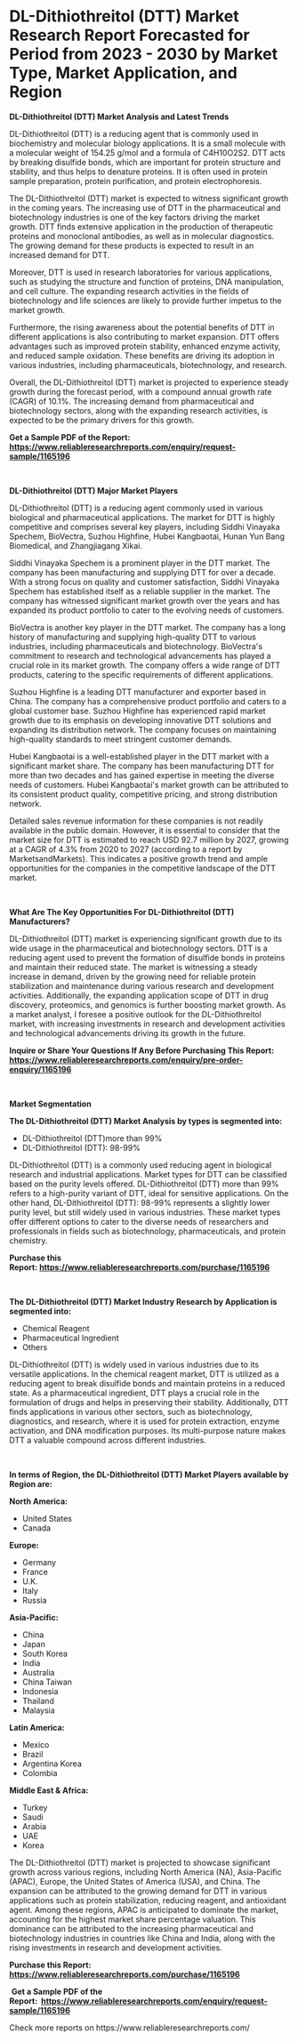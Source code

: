 <p><h1>DL-Dithiothreitol (DTT) Market Research Report Forecasted for Period from 2023 -  2030 by Market Type, Market Application, and Region</h1></p><p><strong>DL-Dithiothreitol (DTT) Market Analysis and Latest Trends</strong></p>
<p><p>DL-Dithiothreitol (DTT) is a reducing agent that is commonly used in biochemistry and molecular biology applications. It is a small molecule with a molecular weight of 154.25 g/mol and a formula of C4H10O2S2. DTT acts by breaking disulfide bonds, which are important for protein structure and stability, and thus helps to denature proteins. It is often used in protein sample preparation, protein purification, and protein electrophoresis.</p><p>The DL-Dithiothreitol (DTT) market is expected to witness significant growth in the coming years. The increasing use of DTT in the pharmaceutical and biotechnology industries is one of the key factors driving the market growth. DTT finds extensive application in the production of therapeutic proteins and monoclonal antibodies, as well as in molecular diagnostics. The growing demand for these products is expected to result in an increased demand for DTT.</p><p>Moreover, DTT is used in research laboratories for various applications, such as studying the structure and function of proteins, DNA manipulation, and cell culture. The expanding research activities in the fields of biotechnology and life sciences are likely to provide further impetus to the market growth.</p><p>Furthermore, the rising awareness about the potential benefits of DTT in different applications is also contributing to market expansion. DTT offers advantages such as improved protein stability, enhanced enzyme activity, and reduced sample oxidation. These benefits are driving its adoption in various industries, including pharmaceuticals, biotechnology, and research.</p><p>Overall, the DL-Dithiothreitol (DTT) market is projected to experience steady growth during the forecast period, with a compound annual growth rate (CAGR) of 10.1%. The increasing demand from pharmaceutical and biotechnology sectors, along with the expanding research activities, is expected to be the primary drivers for this growth.</p></p>
<p><strong>Get a Sample PDF of the Report:&nbsp; <a href="https://www.reliableresearchreports.com/enquiry/request-sample/1165196">https://www.reliableresearchreports.com/enquiry/request-sample/1165196</a></strong></p>
<p>&nbsp;</p>
<p><strong>DL-Dithiothreitol (DTT) Major Market Players</strong></p>
<p><p>DL-Dithiothreitol (DTT) is a reducing agent commonly used in various biological and pharmaceutical applications. The market for DTT is highly competitive and comprises several key players, including Siddhi Vinayaka Spechem, BioVectra, Suzhou Highfine, Hubei Kangbaotai, Hunan Yun Bang Biomedical, and Zhangjiagang Xikai. </p><p>Siddhi Vinayaka Spechem is a prominent player in the DTT market. The company has been manufacturing and supplying DTT for over a decade. With a strong focus on quality and customer satisfaction, Siddhi Vinayaka Spechem has established itself as a reliable supplier in the market. The company has witnessed significant market growth over the years and has expanded its product portfolio to cater to the evolving needs of customers.</p><p>BioVectra is another key player in the DTT market. The company has a long history of manufacturing and supplying high-quality DTT to various industries, including pharmaceuticals and biotechnology. BioVectra's commitment to research and technological advancements has played a crucial role in its market growth. The company offers a wide range of DTT products, catering to the specific requirements of different applications.</p><p>Suzhou Highfine is a leading DTT manufacturer and exporter based in China. The company has a comprehensive product portfolio and caters to a global customer base. Suzhou Highfine has experienced rapid market growth due to its emphasis on developing innovative DTT solutions and expanding its distribution network. The company focuses on maintaining high-quality standards to meet stringent customer demands.</p><p>Hubei Kangbaotai is a well-established player in the DTT market with a significant market share. The company has been manufacturing DTT for more than two decades and has gained expertise in meeting the diverse needs of customers. Hubei Kangbaotai's market growth can be attributed to its consistent product quality, competitive pricing, and strong distribution network.</p><p>Detailed sales revenue information for these companies is not readily available in the public domain. However, it is essential to consider that the market size for DTT is estimated to reach USD 92.7 million by 2027, growing at a CAGR of 4.3% from 2020 to 2027 (according to a report by MarketsandMarkets). This indicates a positive growth trend and ample opportunities for the companies in the competitive landscape of the DTT market.</p></p>
<p>&nbsp;</p>
<p><strong>What Are The Key Opportunities For DL-Dithiothreitol (DTT) Manufacturers?</strong></p>
<p><p>DL-Dithiothreitol (DTT) market is experiencing significant growth due to its wide usage in the pharmaceutical and biotechnology sectors. DTT is a reducing agent used to prevent the formation of disulfide bonds in proteins and maintain their reduced state. The market is witnessing a steady increase in demand, driven by the growing need for reliable protein stabilization and maintenance during various research and development activities. Additionally, the expanding application scope of DTT in drug discovery, proteomics, and genomics is further boosting market growth. As a market analyst, I foresee a positive outlook for the DL-Dithiothreitol market, with increasing investments in research and development activities and technological advancements driving its growth in the future.</p></p>
<p><strong>Inquire or Share Your Questions If Any Before Purchasing This Report: <a href="https://www.reliableresearchreports.com/enquiry/pre-order-enquiry/1165196">https://www.reliableresearchreports.com/enquiry/pre-order-enquiry/1165196</a></strong></p>
<p>&nbsp;</p>
<p><strong>Market Segmentation</strong></p>
<p><strong>The DL-Dithiothreitol (DTT) Market Analysis by types is segmented into:</strong></p>
<p><ul><li>DL-Dithiothreitol (DTT)more than 99%</li><li>DL-Dithiothreitol (DTT): 98-99%</li></ul></p>
<p><p>DL-Dithiothreitol (DTT) is a commonly used reducing agent in biological research and industrial applications. Market types for DTT can be classified based on the purity levels offered. DL-Dithiothreitol (DTT) more than 99% refers to a high-purity variant of DTT, ideal for sensitive applications. On the other hand, DL-Dithiothreitol (DTT): 98-99% represents a slightly lower purity level, but still widely used in various industries. These market types offer different options to cater to the diverse needs of researchers and professionals in fields such as biotechnology, pharmaceuticals, and protein chemistry.</p></p>
<p><strong>Purchase this Report:&nbsp;<a href="https://www.reliableresearchreports.com/purchase/1165196">https://www.reliableresearchreports.com/purchase/1165196</a></strong></p>
<p>&nbsp;</p>
<p><strong>The DL-Dithiothreitol (DTT) Market Industry Research by Application is segmented into:</strong></p>
<p><ul><li>Chemical Reagent</li><li>Pharmaceutical Ingredient</li><li>Others</li></ul></p>
<p><p>DL-Dithiothreitol (DTT) is widely used in various industries due to its versatile applications. In the chemical reagent market, DTT is utilized as a reducing agent to break disulfide bonds and maintain proteins in a reduced state. As a pharmaceutical ingredient, DTT plays a crucial role in the formulation of drugs and helps in preserving their stability. Additionally, DTT finds applications in various other sectors, such as biotechnology, diagnostics, and research, where it is used for protein extraction, enzyme activation, and DNA modification purposes. Its multi-purpose nature makes DTT a valuable compound across different industries.</p></p>
<p>&nbsp;</p>
<p><strong>In terms of Region, the DL-Dithiothreitol (DTT) Market Players available by Region are:</strong></p>
<p>
    <p> <strong> North America: </strong>
        <ul>
            <li>United States</li>
            <li>Canada</li>
        </ul>
        </p> 
    <p> <strong> Europe: </strong>
        <ul>
            <li>Germany</li>
            <li>France</li>
            <li>U.K.</li>
            <li>Italy</li>
            <li>Russia</li>
        </ul>
        </p> 
    <p> <strong> Asia-Pacific: </strong>
        <ul>
            <li>China</li>
            <li>Japan</li>
            <li>South Korea</li>
            <li>India</li>
            <li>Australia</li>
            <li>China Taiwan</li>
            <li>Indonesia</li>
            <li>Thailand</li>
            <li>Malaysia</li>
        </ul>
        </p> 
    <p> <strong> Latin America: </strong>
        <ul>
            <li>Mexico</li>
            <li>Brazil</li>
            <li>Argentina Korea</li>
            <li>Colombia</li>
        </ul>
        </p> 
    <p> <strong> Middle East & Africa: </strong>
        <ul>
            <li>Turkey</li>
            <li>Saudi</li>
            <li>Arabia</li>
            <li>UAE</li>
            <li>Korea</li>
        </ul>
    </p>
    </p>
<p><p>The DL-Dithiothreitol (DTT) market is projected to showcase significant growth across various regions, including North America (NA), Asia-Pacific (APAC), Europe, the United States of America (USA), and China. The expansion can be attributed to the growing demand for DTT in various applications such as protein stabilization, reducing reagent, and antioxidant agent. Among these regions, APAC is anticipated to dominate the market, accounting for the highest market share percentage valuation. This dominance can be attributed to the increasing pharmaceutical and biotechnology industries in countries like China and India, along with the rising investments in research and development activities.</p></p>
<p><strong>Purchase this Report: <a href="https://www.reliableresearchreports.com/purchase/1165196">https://www.reliableresearchreports.com/purchase/1165196</a></strong></p>
<p>&nbsp;<strong>Get a Sample PDF of the Report:&nbsp;&nbsp;<a href="https://www.reliableresearchreports.com/enquiry/request-sample/1165196">https://www.reliableresearchreports.com/enquiry/request-sample/1165196</a></strong></p>
<p><strong></strong></p>
<p>Check more reports on https://www.reliableresearchreports.com/</p>